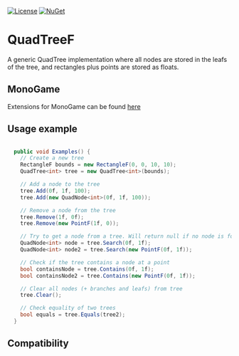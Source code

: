 [![License](https://img.shields.io/github/license/tonnesr/QuadTreeF?color=blue)](https://opensource.org/licenses/MIT)
[![NuGet](https://img.shields.io/nuget/v/Tonnes.QuadTreeF)](https://www.nuget.org/packages/Tonnes.QuadTreeF/)

# QuadTreeF
A generic QuadTree implementation where all nodes are stored in the leafs of the tree, and rectangles plus points are stored as floats.

## MonoGame

Extensions for MonoGame can be found [here](https://github.com/tonnesr/QuadTreeF.MonoGame)

## Usage example

```c#

  public void Examples() {
    // Create a new tree
    RectangleF bounds = new RectangleF(0, 0, 10, 10); 
    QuadTree<int> tree = new QuadTree<int>(bounds);

    // Add a node to the tree
    tree.Add(0f, 1f, 100); 
    tree.Add(new QuadNode<int>(0f, 1f, 100));

    // Remove a node from the tree
    tree.Remove(1f, 0f);
    tree.Remove(new PointF(1f, 0));

    // Try to get a node from a tree. Will return null if no node is found
    QuadNode<int> node = tree.Search(0f, 1f);
    QuadNode<int> node2 = tree.Search(new PointF(0f, 1f));

    // Check if the tree contains a node at a point
    bool containsNode = tree.Contains(0f, 1f); 
    bool containsNode2 = tree.Contains(new PointF(0f, 1f));

    // Clear all nodes (+ branches and leafs) from tree
    tree.Clear();

    // Check equality of two trees
    bool equals = tree.Equals(tree2);
  }

```

## Compatibility

